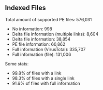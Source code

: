 ## Indexed Files

<!--FileStats-->
Total amount of supported PE files: 576,031

* No information: 998
* Delta file information (multiple links): 8,604
* Delta file information: 38,854
* PE file information: 60,862
* Full information (VirusTotal): 335,707
* Full information (file): 131,006

Some stats:

* 99.8% of files with a link
* 98.3% of files with a single link
* 91.6% of files with full information
<!--/FileStats-->

